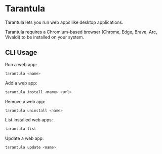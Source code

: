 # Tarantula

Tarantula lets you run web apps like desktop applications.

Tarantula requires a Chromium-based browser (Chrome, Edge, Brave, Arc, Vivaldi) to be installed on your system.

## CLI Usage

Run a web app:

```bash
tarantula <name>
```

Add a web app:

```bash
tarantula install <name> <url>
```

Remove a web app:

```bash
tarantula uninstall <name>
```

List installed web apps:

```bash
tarantula list
```

Update a web app:

```bash
tarantula update <name>
```
